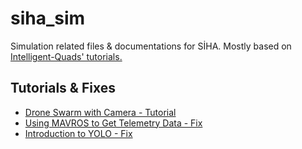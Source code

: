 # siha_sim
Simulation related files &amp; documentations for SİHA. Mostly based on [Intelligent-Quads' tutorials.](https://github.com/Intelligent-Quads/iq_tutorials)

## Tutorials & Fixes
* [Drone Swarm with Camera - Tutorial](https://github.com/3b83/siha_sim/blob/main/swarm_with_cam.md)
* [Using MAVROS to Get Telemetry Data - Fix](https://github.com/3b83/siha_sim/blob/main/mavros_fix.md)
* [Introduction to YOLO - Fix](https://github.com/3b83/siha_sim/blob/main/intro_yolo_fix.md)
